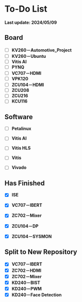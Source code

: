 # To-Do List

**Last update: 2024/05/09**

## Board

- [ ] **KV260－Automotive_Project**
- [ ] **KV260－Ubuntu**
- [ ] **Vitis AI**
- [ ] **PYNQ**
- [ ] **VC707－HDMI**
- [ ] **VPK120**
- [ ] **ZCU104－HDMI**
- [ ] **ZCU208**
- [ ] **ZCU216**
- [ ] **KCU116**

## Software

- [ ] **Petalinux**
- [ ] **Vitis AI**
- [ ] **Vitis HLS**
- [ ] **Vitis**
- [ ] **Vivado**


## Has Finished

- [x] **ISE**
- [x] **VC707－IBERT**
- [x] **ZC702－Mixer**
- [x] **ZCU104－DP**
- [x] **ZCU104－SYSMON**


## Split to New Repository

- [x] **VC707－IBERT**
- [x] **ZC702－HDMI**
- [x] **ZC702－Mixer**
- [x] **KD240－BIST**
- [x] **KD240－PWM**
- [x] **KD240－Face Detection**
